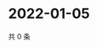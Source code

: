 # 2022-01-05

共 0 条

<!-- BEGIN WEIBO -->
<!-- 最后更新时间 Wed Jan 05 2022 00:13:44 GMT+0800 (China Standard Time) -->

<!-- END WEIBO -->
